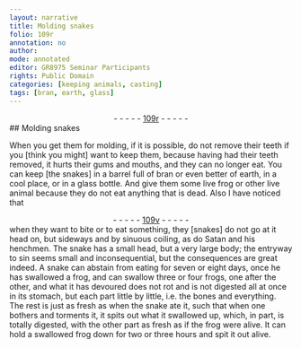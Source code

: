 ```yaml
---
layout: narrative
title: Molding snakes
folio: 109r
annotation: no
author:
mode: annotated
editor: GR8975 Seminar Participants
rights: Public Domain
categories: [keeping animals, casting]
tags: [bran, earth, glass]
---
```


 <div class="folio" align="center">- - - - - <a href="http://gallica.bnf.fr/ark:/12148/btv1b10500001g/f223.image" target="_blank">109r</a> - - - - - </div>   <span class="activity"></span> <span class="activity"></span> 
## Molding <span class="animal">snakes</span>

 
When you get them for molding, if it is possible, do not remove their teeth if you [think you might] want to keep them, because having had their teeth removed, it hurts their gums and mouths, and they can no longer eat. You can keep [the snakes] in a <span class="tool">barrel</span> full of <span class="material">bran</span> or even better of <span class="material">earth</span>, in a cool place, or in a <span class="material">glass</span> <span class="tool">bottle</span>. And give them some live <span class="animal">frog</span> or other live <span class="animal">animal</span> because they do not eat anything that is dead. Also I have noticed that<div class="folio" align="center">- - - - - <a href="http://gallica.bnf.fr/ark:/12148/btv1b10500001g/f224.image" target="_blank">109v</a> - - - - - </div> when they want to bite or to eat something, they [snakes] do not go at it head on, but sideways and by sinuous coiling, as do <span class="name">Satan</span> and his henchmen. The <span class="animal">snake</span> has a small head, but a very large body; the entryway to sin seems small and inconsequential, but the consequences are great indeed. A <span class="animal">snake</span> can abstain from eating for seven or eight days, once he has swallowed a <span class="animal">frog</span>, and can swallow three or four <span class="animal">frogs</span>, one after the other, and what it has devoured does not rot and is not digested all at once in its stomach, but each part little by little, i.e. the bones and everything. The rest is just as fresh as when the <span class="animal">snake</span> ate it, such that when one bothers and torments it, it spits out what it swallowed up, which, in part, is totally digested, with the other part as fresh as if the <span class="animal">frog</span> were alive. It can hold a swallowed <span class="animal">frog</span> down for two or three <span class="time">hours</span> and spit it out alive.
 